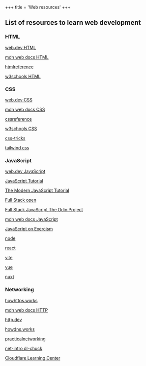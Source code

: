 +++
title = 'Web resources'
+++

## List of resources to learn web development

### HTML

[web.dev HTML](https://web.dev/html)

[mdn web docs HTML](https://developer.mozilla.org/en-US/docs/Web/HTML)

[htmlreference](https://htmlreference.io/)

[w3schools HTML](https://www.w3schools.com/html/)

### CSS

[web.dev CSS](https://web.dev/css)

[mdn web docs CSS](https://developer.mozilla.org/en-US/docs/Web/CSS)

[cssreference](https://cssreference.io/)

[w3schools CSS](https://www.w3schools.com/css/)

[css-tricks](https://css-tricks.com/)

[tailwind css](https://tailwindcss.com/)

### JavaScript

[web.dev JavaScript](https://web.dev/javascript)

[JavaScript Tutorial](https://www.javascripttutorial.net/)

[The Modern JavaScript Tutorial](https://javascript.info/)

[Full Stack open](https://fullstackopen.com/en/)

[Full Stack JavaScript The Odin Project](https://www.theodinproject.com/paths/full-stack-javascript)

[mdn web docs JavaScript](https://developer.mozilla.org/en-US/docs/Web/JavaScript)

[JavaScript on Exercism](https://exercism.org/tracks/javascript)

[node](https://nodejs.org/en)

[react](https://react.dev/)

[vite](https://vite.dev/)

[vue](https://vuejs.org/)

[nuxt](https://nuxt.com/)

### Networking

[howhttps.works](https://howhttps.works/)

[mdn web docs HTTP](https://developer.mozilla.org/en-US/docs/Web/HTTP)

[http.dev](https://http.dev/)

[howdns.works](https://howdns.works/)

[practicalnetworking](https://www.practicalnetworking.net/)

[net-intro dr-chuck](https://www.dr-chuck.com/net-intro/)

[Cloudflare Learning Center](https://www.cloudflare.com/learning/)

